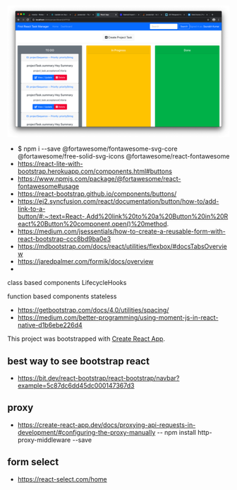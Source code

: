 ![ui-screenshots](src/assets/ui-screenshots/currentUI.png)

- $ npm i --save @fortawesome/fontawesome-svg-core  @fortawesome/free-solid-svg-icons @fortawesome/react-fontawesome
- https://react-lite-with-bootstrap.herokuapp.com/components.html#buttons
- https://www.npmjs.com/package/@fortawesome/react-fontawesome#usage
- https://react-bootstrap.github.io/components/buttons/
- https://ej2.syncfusion.com/react/documentation/button/how-to/add-link-to-a-button/#:~:text=React-,Add%20link%20to%20a%20Button%20in%20React%20Button%20component,open()%20method.
- https://medium.com/jsessentials/how-to-create-a-reusable-form-with-react-bootstrap-ccc8bd9ba0e3
- https://mdbootstrap.com/docs/react/utilities/flexbox/#docsTabsOverview
- https://jaredpalmer.com/formik/docs/overview
- 


class based components
LifecycleHooks

function based components
stateless

- https://getbootstrap.com/docs/4.0/utilities/spacing/
- https://medium.com/better-programming/using-moment-js-in-react-native-d1b6ebe226d4

This project was bootstrapped with [Create React App](https://github.com/facebook/create-react-app).



## best way to see bootstrap react 
- https://bit.dev/react-bootstrap/react-bootstrap/navbar?example=5c87dc6dd45dc000147367d3


## proxy

- https://create-react-app.dev/docs/proxying-api-requests-in-development/#configuring-the-proxy-manually
-- npm install http-proxy-middleware --save


## form select
- https://react-select.com/home
